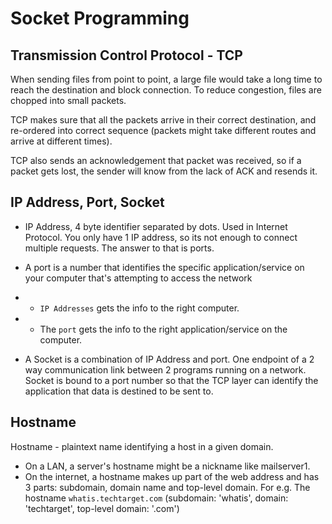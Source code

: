 # Socket Programming

## Transmission Control Protocol - TCP
When sending files from point to point, a large file would take a long time to reach the destination and block connection. To reduce congestion, files are chopped into small packets.

TCP makes sure that all the packets arrive in their correct destination, and re-ordered into correct sequence (packets might take different routes and arrive at different times).

TCP also sends an acknowledgement that packet was received, so if a packet gets lost, the sender will know from the lack of ACK and resends it.

## IP Address, Port, Socket
- IP Address, 4 byte identifier separated by dots. Used in Internet Protocol. You only have 1 IP address, so its not enough to connect multiple requests. The answer to that is ports.

- A port is a number that identifies the specific application/service on your computer that's attempting to access the network
- - `IP Addresses` gets the info to the right computer.
- - The `port` gets the info to the right application/service on the computer.

- A Socket is a combination of IP Address and port. One endpoint of a 2 way communication link between 2 programs running on a network. Socket is bound to a port number so that the TCP layer can identify the application that data is destined to be sent to.

## Hostname
Hostname - plaintext name identifying a host in a given domain.
- On a LAN, a server's hostname might be a nickname like mailserver1.
- On the internet, a hostname makes up part of the web address and has 3 parts: subdomain, domain name and top-level domain. For e.g. The hostname `whatis.techtarget.com` (subdomain: 'whatis', domain: 'techtarget', top-level domain: '.com')



